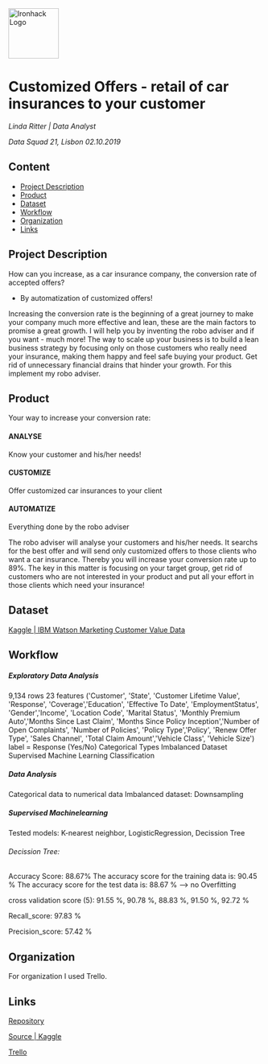 <img src="https://bit.ly/2VnXWr2" alt="Ironhack Logo" width="100"/>

# Customized Offers - retail of car insurances to your customer
*Linda Ritter | Data Analyst*

*Data Squad 21, Lisbon 02.10.2019*

## Content
- [Project Description](#project-description)
- [Product](#hypotheses-/-questions)
- [Dataset](#dataset)
- [Workflow](#workflow)
- [Organization](#organization)
- [Links](#links)

<a name="project-description"></a>

## Project Description
How can you increase, as a car insurance company, the conversion rate of accepted offers? 
- By automatization of customized offers!

Increasing the conversion rate is the beginning of a great journey to make your company much more effective and lean, these are the main factors to promise a great growth. I will help you by inventing the robo adviser and if you want - much more!
The way to scale up your business is to build a lean business strategy by focusing only on those customers who really need your insurance, making them happy and feel safe buying your product. Get rid of unnecessary financial drains that hinder your growth.
For this implement my robo adviser.

<a name="hypotheses-/-questions"></a>

## Product

Your way to increase your conversion rate:

#### ANALYSE
Know your customer and his/her needs!

#### CUSTOMIZE
Offer customized car insurances to your client

#### AUTOMATIZE
Everything done by the robo adviser


The robo adviser will analyse your customers and his/her needs. It searchs for the best offer and will send only customized offers to those clients who want a car insurance. Thereby you will increase your conversion rate up to 89%. The key in this matter is focusing on your target group, get rid of customers who are not interested in your product and put all your effort in those clients which need your insurance!

<a name="dataset"></a>

## Dataset
[Kaggle | IBM Watson Marketing Customer Value Data](https://www.kaggle.com/pankajjsh06/ibm-watson-marketing-customer-value-data)

<a name="workflow"></a>

## Workflow

##### Exploratory Data Analysis 
9,134 rows
23 features ('Customer', 'State', 'Customer Lifetime Value', 'Response', 'Coverage','Education', 'Effective To Date',   'EmploymentStatus', 'Gender','Income', 'Location Code', 'Marital Status', 'Monthly Premium Auto','Months Since Last Claim', 'Months Since Policy Inception','Number of Open Complaints', 'Number of Policies', 'Policy Type','Policy', 'Renew Offer Type', 'Sales Channel', 'Total Claim Amount','Vehicle Class', 'Vehicle Size')
label = Response (Yes/No)
Categorical Types
Imbalanced Dataset
Supervised Machine Learning
Classification

##### Data Analysis
Categorical data to numerical data
Imbalanced dataset: Downsampling

##### Supervised Machinelearning
Tested models: K-nearest neighbor, LogisticRegression, Decission Tree

###### Decission Tree:
Accuracy Score: 88.67%
The accuracy score for the training data is:  90.45 %
The accuracy score for the test data is:  88.67 %
--> no Overfitting

cross validation score (5): 91.55 %, 90.78 %, 88.83 %, 91.50 %, 92.72 %

Recall_score: 97.83 %

Precision_score: 57.42 %

<a name="organization"></a>

## Organization
For organization I used Trello.

<a name="links"></a>

## Links

[Repository](https://github.com/LindaRit/Project-Week-4/edit/master/your-project) 

[Source | Kaggle](https://www.kaggle.com/pankajjsh06/ibm-watson-marketing-customer-value-data)  

[Trello](https://trello.com/b/l0nWcfbK/project-6-machine-learning)  

